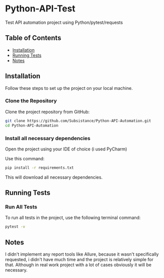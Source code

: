 # Python-API-Test

Test API automation project using Python/pytest/requests

## Table of Contents

- [Installation](#installation)
- [Running Tests](#running-tests)
- [Notes](#notes)


## Installation

Follow these steps to set up the project on your local machine.


### Clone the Repository

Clone the project repository from GitHub:

```bash
git clone https://github.com/Subsistance/Python-API-Automation.git
cd Python-API-Automation
```

### Install all necessary dependencies

Open the project using your IDE of choice (i used PyCharm)

Use this command:

```bash
pip install -r requirements.txt
```

This will download all necessary dependencies.

## Running Tests
### Run All Tests

To run all tests in the project, use the following terminal command:

```bash
pytest -v
```

## Notes

I didn't implement any report tools like Allure, because it wasn't specifically requested, i didn't have much time and the project is relatively simple for that. Although in real work project with a lot of cases obviously it will be necessary.
